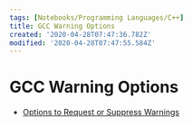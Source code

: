 ```yaml
---
tags: [Notebooks/Programming Languages/C++]
title: GCC Warning Options
created: '2020-04-28T07:47:36.782Z'
modified: '2020-04-28T07:47:55.584Z'
---
```


# GCC Warning Options

- [Options to Request or Suppress Warnings](https://gcc.gnu.org/onlinedocs/gcc/Warning-Options.html)
